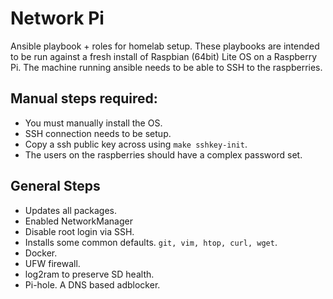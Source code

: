 # Network Pi

Ansible playbook + roles for homelab setup. These playbooks are intended to be run against a fresh install of Raspbian (64bit) Lite OS on a Raspberry Pi. The machine running ansible needs to be able to SSH to the raspberries.

## Manual steps required:

- You must manually install the OS.
- SSH connection needs to be setup.
- Copy a ssh public key across using `make sshkey-init`.
- The users on the raspberries should have a complex password set.

## General Steps

- Updates all packages.
- Enabled NetworkManager
- Disable root login via SSH.
- Installs some common defaults. `git, vim, htop, curl, wget`.
- Docker.
- UFW firewall.
- log2ram to preserve SD health.
- Pi-hole. A DNS based adblocker.
